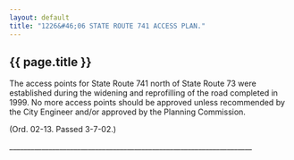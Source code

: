 ```yaml
---
layout: default 
title: "1226&#46;06 STATE ROUTE 741 ACCESS PLAN."
---
```


{{ page.title }}
----------------

The access points for State Route 741 north of State Route 73 were
established during the widening and reprofilling of the road completed
in 1999. No more access points should be approved unless recommended by
the City Engineer and/or approved by the Planning Commission.

(Ord. 02-13. Passed 3-7-02.)

\_\_\_\_\_\_\_\_\_\_\_\_\_\_\_\_\_\_\_\_\_\_\_\_\_\_\_\_\_\_\_\_\_\_\_\_\_\_\_\_\_\_\_\_\_\_\_\_\_\_\_\_\_\_\_\_\_\_\_\_\_\_\_\_\_\_\_\_
